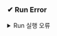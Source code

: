 

### ✔ Run Error
<details>
<summary>Run 실행 오류</summary>
<div markdown="1">

- Error starting ApplicationContext. To display the conditions report re-run your application with 'debug' enabled.
- 원인: aplication.yml 설정을 안하여 오류 발생

### 💡 해결 방법
<details>
<summary>Run 실행 오류 개선</summary>
<div markdown="1">

  
#### application.yml
~~~
spring:
  datasource:
    url: jdbc:mysql://127.0.0.1:3306/스키마 명?useUnicode=true&serverTimezone=UTC
    username: 아이디
    password: 비밀번호
    data-username: 아이디
    data-password: 비밀번호
    driver-class-name: com.mysql.jdbc.Driver
  jpa:
    hibernate:
      ddl-auto: update
    database-platform: org.hibernate.dialect.MySQL5InnoDBDialect
~~~

</div>
</details>  

</div>
</details>  
